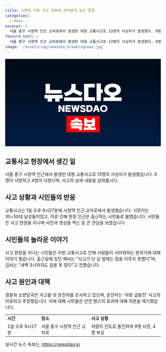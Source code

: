 ```yaml
---
title: 시청역 국화 사고 현장에 안타깝게 놓인 풍경
categories:
  - News
excerpt: >
  서울 중구 시청역 인근 교차로에서 발생한 대형 교통사고로 13명의 사상자가 발생했다. 9명의 사망자와 4명의 부상자 중에는 30~50대 남성들이 포함돼 있었다. 이로 인해 현장을 지나가던 시민들은 충격을 받았고, 다수가 현장을 지나치지 못하며 안타까운 표정을 지었다. 사고 현장에는 파손된 안전 펜스를 대신해 푸른색 임시 펜스가 설치되었고, 안전 펜스에는 고인들을 추모하는 메시지와 국화가 놓여져 있었다. 사고에 대해 운전자의 급발진 주장이 제기되었으며, 경찰과 소방당국은 조사를 진행 중이다. [속보] 서울 중구 교통사고 현장에서 생긴 대형 교통사고... 클릭하여 상세 내용 확인하세요!
feature_text: >
  서울 중구 시청역 인근 교차로에서 발생한 대형 교통사고로 13명의 사상자가 발생했다. 9명의 사망자와 4명의 부상자 중에는 30~50대 남성들이 포함돼 있었다. 이로 인해 현장을 지나가던 시민들은 충격을 받았고, 다수가 현장을 지나치지 못하며 안타까운 표정을 지었다. 사고 현장에는 파손된 안전 펜스를 대신해 푸른색 임시 펜스가 설치되었고, 안전 펜스에는 고인들을 추모하는 메시지와 국화가 놓여져 있었다. 사고에 대해 운전자의 급발진 주장이 제기되었으며, 경찰과 소방당국은 조사를 진행 중이다. [속보] 서울 중구 교통사고 현장에서 생긴 대형 교통사고... 클릭하여 상세 내용 확인하세요!
image: '/assets/img/newsdao_breakingnews.jpg'
---
```


<p><img src="/assets/img/newsdao_breakingnews.jpg" alt="ranknews 속보" /></p>

<h2 data-ke-size="size26">교통사고 현장에서 생긴 일</h2>

<p data-ke-size="size16">서울 중구 시청역 인근에서 발생한 대형 교통사고로 13명의 사상자가 발생했습니다. 9명이 사망하고 4명이 다쳤으며, 사고의 상세 내용을 살펴봅시다.</p>

<h2 data-ke-size="size24">사고 상황과 시민들의 반응</h2>

<p data-ke-size="size16">교통사고는 1일 오후 9시27분에 시청역 인근 교차로에서 발생했습니다. 사망자는 30~50대 남성들이었고, 이로 인해 현장 인근은 출근하는 시민들로 붐볐습니다. 시민들은 사고 현장을 지나며 사진과 영상을 찍는 등 큰 관심을 보였습니다.</p>

<h2 data-ke-size="size24">시민들의 놀라운 이야기</h2>

<p data-ke-size="size16">사고 현장을 지나는 시민들은 이번 교통사고로 인해 사람들이 서러워하는 분위기에 대해 이야기 했습니다. 출근길에 있던 채씨는 "사고가 난 날 밤에는 잠을 이루지 못했다"며, 김씨는 "새벽 3시까지도 잠을 못 잤다"고 전했습니다.</p>

<h2 data-ke-size="size24">사고 원인과 대책</h2>

<p data-ke-size="size16">경찰과 소방당국은 사고를 낸 운전자를 조사하고 있으며, 운전자는 '차량 급발진' 사고의 이유라고 주장했습니다. 이에 대해 시민들은 안전 펜스의 효과에 대해 의문을 제기했습니다.</p>

<table>
    <tbody>
        <tr>
            <td><b>시간</b></td>
            <td><b>장소</b></td>
            <td><b>사고 상황</b></td>
        </tr>
        <tr>
            <td>1일 오후 9시27분</td>
            <td>서울 중구 시청역 인근 교차로</td>
            <td>차량이 인도로 돌진하여 9명 사망, 4명 부상</td>
        </tr>
    </tbody>
</table>
실시간 뉴스 속보는, <a href="https://newsdao.kr" rel="dofollow">https://newsdao.kr</a>


